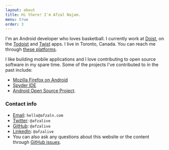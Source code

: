 ```yaml
---
layout: about
title: Hi there! I'm Afzal Najam.
menu: true
order: 3
---
```


I'm an Android developer who loves basketball. I currently work at [Doist](https://doist.com/), on the [Todoist](https://play.google.com/store/apps/details?id=com.todoist) and [Twist](https://play.google.com/store/apps/details?id=com.twistapp) apps. I live in Toronto, Canada. You can reach me through [these platforms](#contact-me).

I like building mobile applications and I love contributing to open source software in my spare time. Some of the projects I've contributed to in the past include:

- [Mozilla Firefox on Android](https://github.com/mozilla-mobile/fenix/pulls?q=is%3Apr+author%3AAfzalivE+is%3Aclosed)
- [Spyder IDE](https://github.com/spyder-ide/spyder/pull/8222)
- [Android Open Source Project](https://android-review.googlesource.com/q/owner:afzalnaj).


### Contact info
- [Email](mailto:hello@afzaln.com): `hello@afzaln.com`
- [Twitter](https://twitter.com/afzalive): `@afzalive`
- [GitHub](https://github.com/afzalive): `@afzalive`
- [LinkedIn](https://www.linkedin.com/in/afzalive/): `@afzalive`
- You can also ask any questions about this website or the content through [GitHub issues](https://github.com/AfzalivE/afzalive.github.io/issues).
